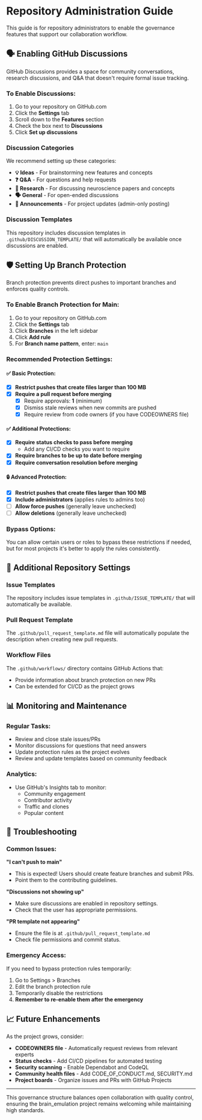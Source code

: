 # Repository Administration Guide

This guide is for repository administrators to enable the governance features that support our collaboration workflow.

## 🗣️ Enabling GitHub Discussions

GitHub Discussions provides a space for community conversations, research discussions, and Q&A that doesn't require formal issue tracking.

### To Enable Discussions:

1. Go to your repository on GitHub.com
2. Click the **Settings** tab
3. Scroll down to the **Features** section
4. Check the box next to **Discussions**
5. Click **Set up discussions**

### Discussion Categories

We recommend setting up these categories:

- **💡 Ideas** - For brainstorming new features and concepts
- **❓ Q&A** - For questions and help requests  
- **🔬 Research** - For discussing neuroscience papers and concepts
- **🗣️ General** - For open-ended discussions
- **📢 Announcements** - For project updates (admin-only posting)

### Discussion Templates

This repository includes discussion templates in `.github/DISCUSSION_TEMPLATE/` that will automatically be available once discussions are enabled.

## 🛡️ Setting Up Branch Protection

Branch protection prevents direct pushes to important branches and enforces quality controls.

### To Enable Branch Protection for Main:

1. Go to your repository on GitHub.com
2. Click the **Settings** tab
3. Click **Branches** in the left sidebar
4. Click **Add rule**
5. For **Branch name pattern**, enter: `main`

### Recommended Protection Settings:

#### ✅ Basic Protection:
- [x] **Restrict pushes that create files larger than 100 MB**
- [x] **Require a pull request before merging**
  - [x] Require approvals: **1** (minimum)
  - [x] Dismiss stale reviews when new commits are pushed
  - [x] Require review from code owners (if you have CODEOWNERS file)

#### ✅ Additional Protections:
- [x] **Require status checks to pass before merging**
  - Add any CI/CD checks you want to require
- [x] **Require branches to be up to date before merging**
- [x] **Require conversation resolution before merging**

#### 🔒 Advanced Protection:
- [x] **Restrict pushes that create files larger than 100 MB**
- [x] **Include administrators** (applies rules to admins too)
- [ ] **Allow force pushes** (generally leave unchecked)
- [ ] **Allow deletions** (generally leave unchecked)

### Bypass Options:

You can allow certain users or roles to bypass these restrictions if needed, but for most projects it's better to apply the rules consistently.

## 🔧 Additional Repository Settings

### Issue Templates
The repository includes issue templates in `.github/ISSUE_TEMPLATE/` that will automatically be available.

### Pull Request Template
The `.github/pull_request_template.md` file will automatically populate the description when creating new pull requests.

### Workflow Files
The `.github/workflows/` directory contains GitHub Actions that:
- Provide information about branch protection on new PRs
- Can be extended for CI/CD as the project grows

## 📊 Monitoring and Maintenance

### Regular Tasks:
- Review and close stale issues/PRs
- Monitor discussions for questions that need answers
- Update protection rules as the project evolves
- Review and update templates based on community feedback

### Analytics:
- Use GitHub's Insights tab to monitor:
  - Community engagement
  - Contributor activity
  - Traffic and clones
  - Popular content

## 🚨 Troubleshooting

### Common Issues:

**"I can't push to main"**
- This is expected! Users should create feature branches and submit PRs.
- Point them to the contributing guidelines.

**"Discussions not showing up"**
- Make sure discussions are enabled in repository settings.
- Check that the user has appropriate permissions.

**"PR template not appearing"**
- Ensure the file is at `.github/pull_request_template.md`
- Check file permissions and commit status.

### Emergency Access:
If you need to bypass protection rules temporarily:
1. Go to Settings > Branches
2. Edit the branch protection rule
3. Temporarily disable the restrictions
4. **Remember to re-enable them after the emergency**

## 📈 Future Enhancements

As the project grows, consider:

- **CODEOWNERS file** - Automatically request reviews from relevant experts
- **Status checks** - Add CI/CD pipelines for automated testing
- **Security scanning** - Enable Dependabot and CodeQL
- **Community health files** - Add CODE_OF_CONDUCT.md, SECURITY.md
- **Project boards** - Organize issues and PRs with GitHub Projects

---

This governance structure balances open collaboration with quality control, ensuring the brain_emulation project remains welcoming while maintaining high standards.